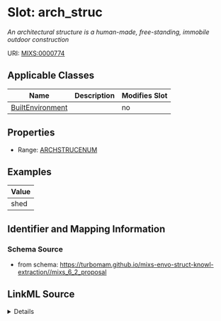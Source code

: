 # Slot: arch_struc


_An architectural structure is a human-made, free-standing, immobile outdoor construction_



URI: [MIXS:0000774](https://w3id.org/mixs/0000774)



<!-- no inheritance hierarchy -->




## Applicable Classes

| Name | Description | Modifies Slot |
| --- | --- | --- |
[BuiltEnvironment](BuiltEnvironment.md) |  |  no  |







## Properties

* Range: [ARCHSTRUCENUM](ARCHSTRUCENUM.md)






## Examples

| Value |
| --- |
| shed |

## Identifier and Mapping Information







### Schema Source


* from schema: https://turbomam.github.io/mixs-envo-struct-knowl-extraction//mixs_6_2_proposal




## LinkML Source

<details>
```yaml
name: arch_struc
description: An architectural structure is a human-made, free-standing, immobile outdoor
  construction
title: architectural structure
examples:
- value: shed
from_schema: https://turbomam.github.io/mixs-envo-struct-knowl-extraction//mixs_6_2_proposal
rank: 1000
slot_uri: MIXS:0000774
multivalued: false
alias: arch_struc
domain_of:
- BuiltEnvironment
range: ARCH_STRUC_ENUM
required: false
recommended: false

```
</details>